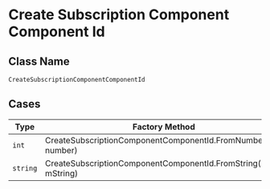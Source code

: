 
# Create Subscription Component Component Id

## Class Name

`CreateSubscriptionComponentComponentId`

## Cases

| Type | Factory Method |
|  --- | --- |
| `int` | CreateSubscriptionComponentComponentId.FromNumber(int number) |
| `string` | CreateSubscriptionComponentComponentId.FromString(string mString) |

